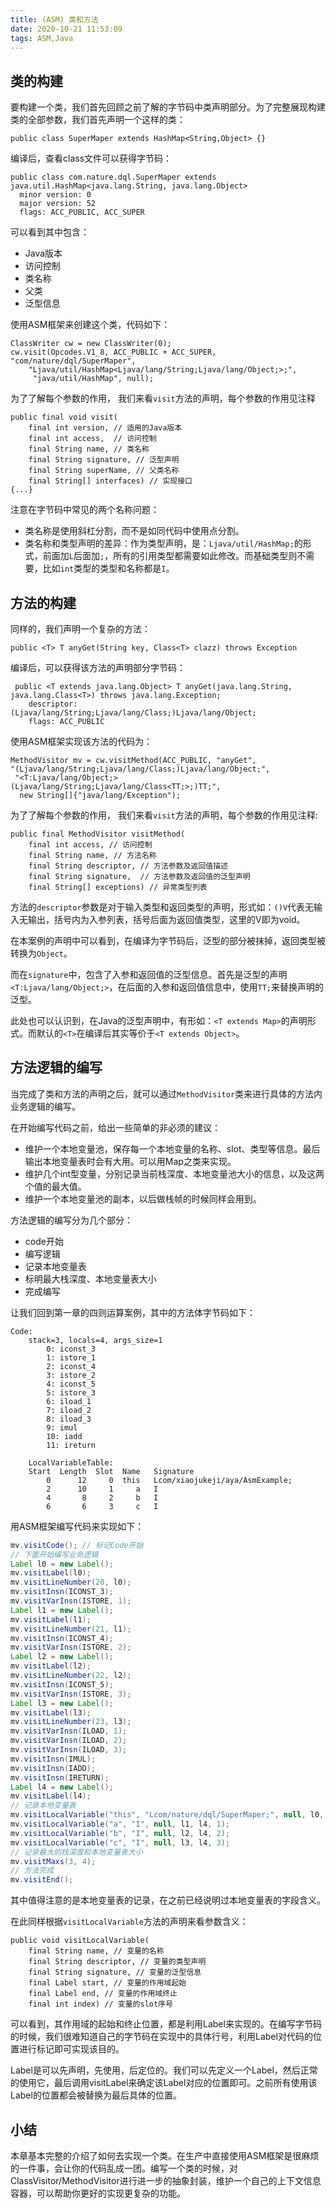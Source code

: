 ```yaml
---
title: (ASM) 类和方法
date: 2020-10-21 11:53:09
tags: ASM,Java
---
```


## 类的构建

要构建一个类，我们首先回顾之前了解的字节码中类声明部分。为了完整展现构建类的全部参数，我们首先声明一个这样的类：

```
public class SuperMaper extends HashMap<String,Object> {}
```

编译后，查看class文件可以获得字节码：
```
public class com.nature.dql.SuperMaper extends java.util.HashMap<java.lang.String, java.lang.Object>
  minor version: 0
  major version: 52
  flags: ACC_PUBLIC, ACC_SUPER
```

可以看到其中包含：
- Java版本
- 访问控制
- 类名称
- 父类
- 泛型信息

使用ASM框架来创建这个类，代码如下：

```
ClassWriter cw = new ClassWriter(0);
cw.visit(Opcodes.V1_8, ACC_PUBLIC + ACC_SUPER, "com/nature/dql/SuperMaper", 
    "Ljava/util/HashMap<Ljava/lang/String;Ljava/lang/Object;>;",
     "java/util/HashMap", null);
```

为了了解每个参数的作用， 我们来看`visit`方法的声明，每个参数的作用见注释

```
public final void visit(
    final int version, // 适用的Java版本
    final int access,  // 访问控制
    final String name, // 类名称
    final String signature, // 泛型声明
    final String superName, // 父类名称
    final String[] interfaces) // 实现接口
{...}
```

注意在字节码中常见的两个名称问题：
- 类名称是使用斜杠分割，而不是如同代码中使用点分割。
- 类名称和类型声明的差异：作为类型声明，是：`Ljava/util/HashMap;`的形式，前面加`L`后面加`;`，所有的引用类型都需要如此修改。而基础类型则不需要，比如`int`类型的类型和名称都是`I`。

## 方法的构建

同样的，我们声明一个复杂的方法：

```
public <T> T anyGet(String key, Class<T> clazz) throws Exception
```

编译后，可以获得该方法的声明部分字节码：

```
 public <T extends java.lang.Object> T anyGet(java.lang.String, java.lang.Class<T>) throws java.lang.Exception;
    descriptor: (Ljava/lang/String;Ljava/lang/Class;)Ljava/lang/Object;
    flags: ACC_PUBLIC
```

使用ASM框架实现该方法的代码为：

```
MethodVisitor mv = cw.visitMethod(ACC_PUBLIC, "anyGet", 
"(Ljava/lang/String;Ljava/lang/Class;)Ljava/lang/Object;",
 "<T:Ljava/lang/Object;>(Ljava/lang/String;Ljava/lang/Class<TT;>;)TT;",
  new String[]{"java/lang/Exception");
```

为了了解每个参数的作用， 我们来看`visit`方法的声明，每个参数的作用见注释:

```
public final MethodVisitor visitMethod(
    final int access, // 访问控制
    final String name, // 方法名称
    final String descriptor, // 方法参数及返回值描述
    final String signature,  // 方法参数及返回值的泛型声明
    final String[] exceptions) // 异常类型列表
```

方法的`descriptor`参数是对于输入类型和返回类型的声明，形式如：`()V`代表无输入无输出，括号内为入参列表，括号后面为返回值类型，这里的V即为void。

在本案例的声明中可以看到，在编译为字节码后，泛型的部分被抹掉，返回类型被转换为`Object`。

而在`signature`中，包含了入参和返回值的泛型信息。首先是泛型的声明`<T:Ljava/lang/Object;>`，在后面的入参和返回值信息中，使用`TT;`来替换声明的泛型。

此处也可以认识到，在Java的泛型声明中，有形如：`<T extends Map>`的声明形式。而默认的`<T>`在编译后其实等价于`<T extends Object>`。

## 方法逻辑的编写

当完成了类和方法的声明之后，就可以通过`MethodVisitor`类来进行具体的方法内业务逻辑的编写。

在开始编写代码之前，给出一些简单的非必须的建议：

- 维护一个本地变量池，保存每一个本地变量的名称、slot、类型等信息。最后输出本地变量表时会有大用。可以用Map之类来实现。
- 维护几个int型变量，分别记录当前栈深度、本地变量池大小的信息，以及这两个值的最大值。
- 维护一个本地变量池的副本，以后做栈帧的时候同样会用到。

方法逻辑的编写分为几个部分：
- code开始
- 编写逻辑
- 记录本地变量表
- 标明最大栈深度、本地变量表大小
- 完成编写

让我们回到第一章的四则运算案例，其中的方法体字节码如下：

```
Code:
    stack=3, locals=4, args_size=1
        0: iconst_3
        1: istore_1
        2: iconst_4
        3: istore_2
        4: iconst_5
        5: istore_3
        6: iload_1
        7: iload_2
        8: iload_3
        9: imul
        10: iadd
        11: ireturn

    LocalVariableTable:
    Start  Length  Slot  Name   Signature
        0      12     0  this   Lcom/xiaojukeji/aya/AsmExample;
        2      10     1     a   I
        4       8     2     b   I
        6       6     3     c   I
```

用ASM框架编写代码来实现如下：

```Java
mv.visitCode(); // 标记Code开始
// 下面开始编写业务逻辑
Label l0 = new Label();
mv.visitLabel(l0);
mv.visitLineNumber(20, l0);
mv.visitInsn(ICONST_3);
mv.visitVarInsn(ISTORE, 1);
Label l1 = new Label();
mv.visitLabel(l1);
mv.visitLineNumber(21, l1);
mv.visitInsn(ICONST_4);
mv.visitVarInsn(ISTORE, 2);
Label l2 = new Label();
mv.visitLabel(l2);
mv.visitLineNumber(22, l2);
mv.visitInsn(ICONST_5);
mv.visitVarInsn(ISTORE, 3);
Label l3 = new Label();
mv.visitLabel(l3);
mv.visitLineNumber(23, l3);
mv.visitVarInsn(ILOAD, 1);
mv.visitVarInsn(ILOAD, 2);
mv.visitVarInsn(ILOAD, 3);
mv.visitInsn(IMUL);
mv.visitInsn(IADD);
mv.visitInsn(IRETURN);
Label l4 = new Label();
mv.visitLabel(l4);
// 记录本地变量表
mv.visitLocalVariable("this", "Lcom/nature/dql/SuperMaper;", null, l0, l4, 0);
mv.visitLocalVariable("a", "I", null, l1, l4, 1);
mv.visitLocalVariable("b", "I", null, l2, l4, 2);
mv.visitLocalVariable("c", "I", null, l3, l4, 3);
// 记录最大的栈深度和本地变量表大小
mv.visitMaxs(3, 4);
// 方法完成
mv.visitEnd();
```

其中值得注意的是本地变量表的记录，在之前已经说明过本地变量表的字段含义。

在此同样根据`visitLocalVariable`方法的声明来看参数含义：

```
public void visitLocalVariable(
    final String name, // 变量的名称
    final String descriptor, // 变量的类型声明
    final String signature, // 变量的泛型信息
    final Label start, // 变量的作用域起始
    final Label end, // 变量的作用域终止
    final int index) // 变量的slot序号
```

可以看到，其作用域的起始和终止位置，都是利用Label来实现的。在编写字节码的时候，我们很难知道自己的字节码在实现中的具体行号，利用Label对代码的位置进行标记即可实现该目的。

Label是可以先声明，先使用，后定位的。我们可以先定义一个Label，然后正常的使用它，最后调用visitLabel来确定该Label对应的位置即可。之前所有使用该Label的位置都会被替换为最后具体的位置。

## 小结

本章基本完整的介绍了如何去实现一个类。在生产中直接使用ASM框架是很麻烦的一件事，会让你的代码乱成一团。编写一个类的时候，对ClassVisitor/MethodVisitor进行进一步的抽象封装，维护一个自己的上下文信息容器，可以帮助你更好的实现更复杂的功能。